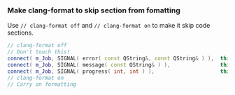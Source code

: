 ### Make **clang-format** to skip section from fomatting

Use ` // clang-format off ` and ` // clang-format on ` to make it skip code sections.

```cpp
// clang-format off
// Don't touch this!
connect( m_Job, SIGNAL( error( const QString&, const QString& ) ),  this, SLOT( onError( const QString&, const QString& ) ) );
connect( m_Job, SIGNAL( message( const QString& ) ),                this, SLOT( onMessage( const QString& ) ) );
connect( m_Job, SIGNAL( progress( int, int ) ),                     this, SLOT( onProgress( int, int ) ) );
// clang-format on
// Carry on formatting
```